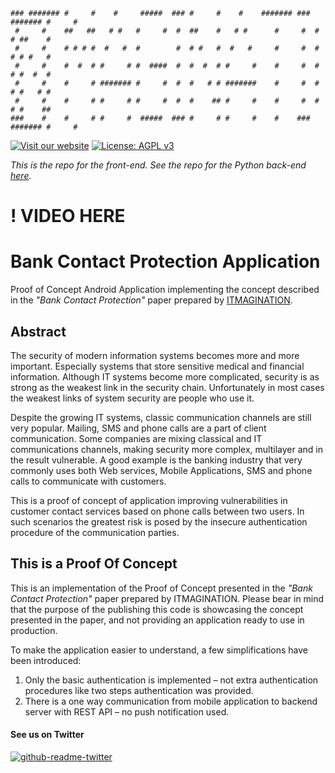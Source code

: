 ```
### ####### #     #    #     #####  ### #     #    #    ####### ### ####### #     #
 #     #    ##   ##   # #   #     #  #  ##    #   # #      #     #  #     # ##    #
 #     #    # # # #  #   #  #        #  # #   #  #   #     #     #  #     # # #   #
 #     #    #  #  # #     # #  ####  #  #  #  # #     #    #     #  #     # #  #  #
 #     #    #     # ####### #     #  #  #   # # #######    #     #  #     # #   # #
 #     #    #     # #     # #     #  #  #    ## #     #    #     #  #     # #    ##
###    #    #     # #     #  #####  ### #     # #     #    #    ### ####### #     #
```

[![Visit our website](https://img.shields.io/badge/Visit Our Website-ITMAGINATION-black.svg)](https://www.itmagination.com)
[![License: AGPL v3](https://img.shields.io/badge/License-AGPL%20v3-blue.svg)](https://www.gnu.org/licenses/agpl-3.0)

_This is the repo for the front-end. See the repo for the Python back-end [here](#)._

# ! VIDEO HERE

# Bank Contact Protection Application

Proof of Concept Android Application implementing the concept described in the _"Bank Contact Protection"_ paper prepared by [ITMAGINATION](https://itmagination.com).

## Abstract

The security of modern information systems becomes more and more important. Especially systems that store sensitive medical and financial information. Although IT systems become more complicated, security is as strong as the weakest link in the security chain. Unfortunately in most cases the weakest links of system security are people who use it.

Despite the growing IT systems, classic communication channels are still very popular. Mailing, SMS and phone calls are a part of client communication. Some companies are mixing classical and IT communications channels, making security more complex, multilayer and in the result vulnerable. A good example is the banking industry that very commonly uses both Web services, Mobile Applications, SMS and phone calls to communicate with customers.

This is a proof of concept of application improving vulnerabilities in customer contact services based on phone calls between two users. In such scenarios the greatest risk is posed by the insecure authentication procedure of the communication parties.

## This is a Proof Of Concept

This is an implementation of the Proof of Concept presented in the _"Bank Contact Protection"_ paper prepared by ITMAGINATION. Please bear in mind that the purpose of the publishing this code is showcasing the concept presented in the paper, and not providing an application ready to use in production.

To make the application easier to understand, a few simplifications have been introduced:

1. Only the basic authentication is implemented – not extra authentication procedures like two steps authentication was provided.
2. There is a one way communication from mobile application to backend server with REST API – no push notification used.

#### See us on Twitter
[![github-readme-twitter](https://github-readme-twitter.gazf.vercel.app/api?id=ITMAGINATION)](https://github.com/gazf/github-readme-twitter)
